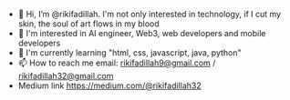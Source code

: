 - 👋 Hi, I’m @rikifadillah. I'm not only interested in technology, if I cut my skin, the soul of art flows in my blood
- 👀 I'm interested in AI engineer, Web3, web developers and mobile developers
- 🌱 I'm currently learning "html, css, javascript, java, python"
- 📫 How to reach me email: rikifadillah9@gmail.com / rikifadillah32@gmail.com
- Medium link https://medium.com/@rikifadillah32 

<!---
rikifadillah/rikifadillah is a ✨ special ✨ repository because its `README.md` (this file) appears on your GitHub profile.
You can click the Preview link to take a look at your changes.
--->
